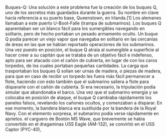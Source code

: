 Buques-Q: Una solución a este problema fue la creación de los buques Q, uno de los secretos más guardados durante la guerra. Su nombre en clave hacía referencia a su puerto base, Queenstown, en Irlanda.[1]​ Los alemanes llamaban a este puerto U-Boot-Falle (trampa de submarinos). Los buques Q aparentaban ser un blanco fácil para los sumergibles navegando en solitario, pero de hecho portaban un pesado armamento oculto. Un buque Q podía parecer un viejo vapor que navegaba en solitario en las cercanías de áreas en las que se habían reportado operaciones de los submarinos. Una vez puesto en posición, el buque Q atraía al sumergible a superficie al hacer creer a su capitán que se trataba de un objetivo fácil e indefenso, apto para ser atacado con el cañón de cubierta, en lugar de con los caros torpedos, de los cuales portaban pequeñas cantidades. La carga que trasportaban los buques Q solían ser urnas de madera, o piezas de madera, para que en caso de recibir un torpedo les fuera más fácil permanecer a flote, haciendo con esto también que el submarino saliera a flote para dispararle con el cañón de cubierta. Si era necesario, la tripulación podía simular que abandonaba el barco. Una vez que el submarino emergía y se colocaba en posición de ataque, el buque Q cambiaba rápidamente los paneles falsos, revelando los cañones ocultos, y comenzaban a disparar. En ese momento, la bandera blanca era sustituida por la bandera de la Royal Navy. Con el elemento sorpresa, el submarino podía verse rápidamente en aprietos. el carguero de Bostón MS Wave, que brevemente se había convertido en el dragaminas USS Eagle (AM-132), se convirtió en el USS Captor (PYC-40),
